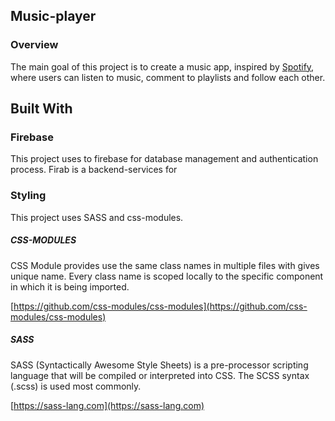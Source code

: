 ## Music-player

### Overview

The main goal of this project is to create a music app, inspired by [Spotify](https://open.spotify.com/), where users can listen to music, comment to playlists and follow each other. 

## Built With

### Firebase

This project uses to firebase for database management and authentication process. Firab is a backend-services for

### Styling

This project uses SASS and css-modules.

##### CSS-MODULES

CSS Module provides use the same class names in multiple files with gives unique name. Every class name is scoped locally to the specific component in which it is being imported.

[https://github.com/css-modules/css-modules](https://github.com/css-modules/css-modules)

##### SASS

SASS (Syntactically Awesome Style Sheets) is a pre-processor scripting language that will be compiled or interpreted into CSS. The SCSS syntax (.scss) is used most commonly.

[https://sass-lang.com](https://sass-lang.com)
